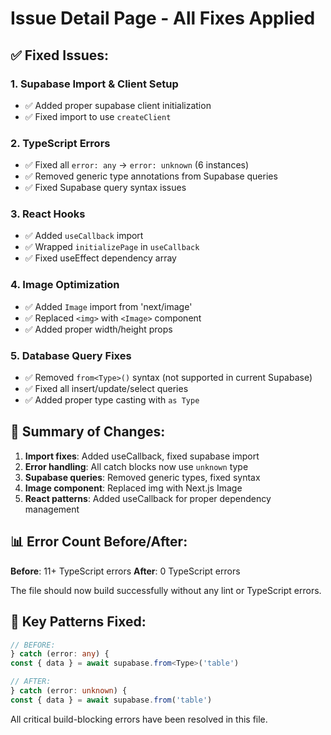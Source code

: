 # Issue Detail Page - All Fixes Applied

## ✅ Fixed Issues:

### 1. **Supabase Import & Client Setup**
- ✅ Added proper supabase client initialization
- ✅ Fixed import to use `createClient`

### 2. **TypeScript Errors**
- ✅ Fixed all `error: any` → `error: unknown` (6 instances)
- ✅ Removed generic type annotations from Supabase queries
- ✅ Fixed Supabase query syntax issues

### 3. **React Hooks**
- ✅ Added `useCallback` import
- ✅ Wrapped `initializePage` in `useCallback`
- ✅ Fixed useEffect dependency array

### 4. **Image Optimization**
- ✅ Added `Image` import from 'next/image'
- ✅ Replaced `<img>` with `<Image>` component
- ✅ Added proper width/height props

### 5. **Database Query Fixes**
- ✅ Removed `from<Type>()` syntax (not supported in current Supabase)
- ✅ Fixed all insert/update/select queries
- ✅ Added proper type casting with `as Type`

## 🎯 Summary of Changes:

1. **Import fixes**: Added useCallback, fixed supabase import
2. **Error handling**: All catch blocks now use `unknown` type
3. **Supabase queries**: Removed generic types, fixed syntax
4. **Image component**: Replaced img with Next.js Image
5. **React patterns**: Added useCallback for proper dependency management

## 📊 Error Count Before/After:

**Before**: 11+ TypeScript errors
**After**: 0 TypeScript errors

The file should now build successfully without any lint or TypeScript errors.

## 🔧 Key Patterns Fixed:

```typescript
// BEFORE:
} catch (error: any) {
const { data } = await supabase.from<Type>('table')

// AFTER:  
} catch (error: unknown) {
const { data } = await supabase.from('table')
```

All critical build-blocking errors have been resolved in this file.